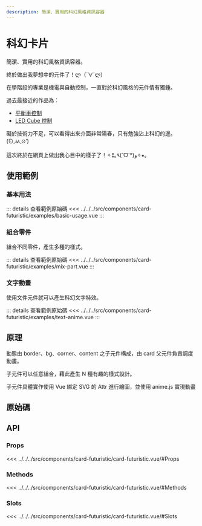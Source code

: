 ```yaml
---
description: 簡潔、實用的科幻風格資訊容器
---
```


<script setup>
import { onBeforeUnmount } from 'vue'
import { useData } from 'vitepress'

import SourceLinkList from '../../../src/components/source-link-list.vue'

import BasicUsage from '../../../src/components/card-futuristic/examples/basic-usage.vue'
import MixPart from '../../../src/components/card-futuristic/examples/mix-part.vue'
import TextAnime from '../../../src/components/card-futuristic/examples/text-anime.vue'

const { isDark } = useData()

// 強制取消暗黑模式
const oriDarKValue = isDark.value
isDark.value = false

onBeforeUnmount(() => {
  isDark.value = oriDarKValue
})
</script>

# 科幻卡片 <Badge type="info" text="card" />

簡潔、實用的科幻風格資訊容器。

終於做出我夢想中的元件了！ლ（´∀`ლ）

在學階段的專業是機電與自動控制，一直對於科幻風格的元件情有獨鍾。

過去最接近的作品為：

- [平衡車控制](https://www.youtube.com/watch?v=M7zT4Zw0azc)
- [LED Cube 控制](https://www.youtube.com/watch?v=6dSCRM2puSs)

礙於技術力不足，可以看得出來介面非常陽春，只有勉強沾上科幻的邊。(́⊙◞౪◟⊙‵)

這次終於在網頁上做出我心目中的樣子了！✧⁑｡٩(ˊᗜˋ*)و✧⁕｡

## 使用範例

### 基本用法

<basic-usage />

::: details 查看範例原始碼
<<< ../../../src/components/card-futuristic/examples/basic-usage.vue
:::

### 組合零件

組合不同零件，產生多種的樣式。

<mix-part />

::: details 查看範例原始碼
<<< ../../../src/components/card-futuristic/examples/mix-part.vue
:::

### 文字動畫

使用文件元件就可以產生科幻文字特效。

<text-anime />

::: details 查看範例原始碼
<<< ../../../src/components/card-futuristic/examples/text-anime.vue
:::

## 原理

動態由 border、bg、corner、content 之子元件構成，由 card 父元件負責調度動畫。

子元件可以任意組合，藉此產生 N 種有趣的樣式設計。

子元件具體實作使用 Vue 綁定 SVG 的 Attr 進行繪圖，並使用 anime.js 實現動畫

## 原始碼

<source-link-list name="card-futuristic"/>

## API

### Props

<<< ../../../src/components/card-futuristic/card-futuristic.vue/#Props

<!-- ### Emits

<<< ../../../src/components/card-futuristic/card-futuristic.vue/#Emits -->

### Methods

<<< ../../../src/components/card-futuristic/card-futuristic.vue/#Methods

### Slots

<<< ../../../src/components/card-futuristic/card-futuristic.vue/#Slots
